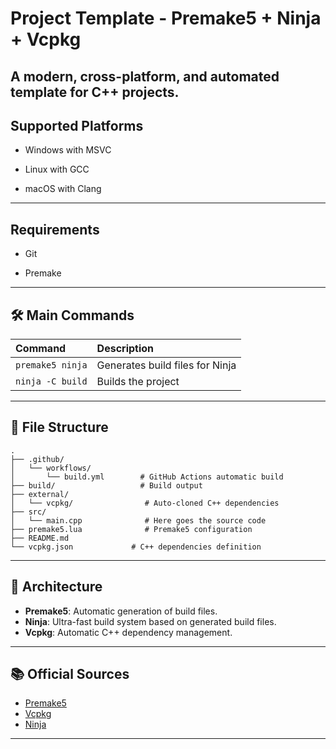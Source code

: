 
# Project Template - Premake5 + Ninja + Vcpkg

A modern, cross-platform, and automated template for C++ projects.
---


## Supported Platforms

- Windows with MSVC

- Linux with GCC

- macOS with Clang

---

## Requirements

- Git

- Premake

---

## 🛠️ Main Commands

| Command            | Description |
|:-------------------|:-----------|
| `premake5 ninja`   | Generates build files for Ninja |
| `ninja -C build`   | Builds the project |

---

## 📄 File Structure

```plaintext
.
├── .github/
│   └── workflows/
│       └── build.yml        # GitHub Actions automatic build
├── build/                   # Build output
├── external/
│   └── vcpkg/                # Auto-cloned C++ dependencies
├── src/
│   └── main.cpp              # Here goes the source code
├── premake5.lua              # Premake5 configuration
├── README.md                 
└── vcpkg.json			   # C++ dependencies definition
```

---

## 🚀 Architecture

- **Premake5**: Automatic generation of build files.
- **Ninja**: Ultra-fast build system based on generated build files.
- **Vcpkg**: Automatic C++ dependency management.

---

## 📚 Official Sources
- [Premake5](https://premake.github.io/)
- [Vcpkg](https://vcpkg.io)
- [Ninja](https://ninja-build.org/)

---
